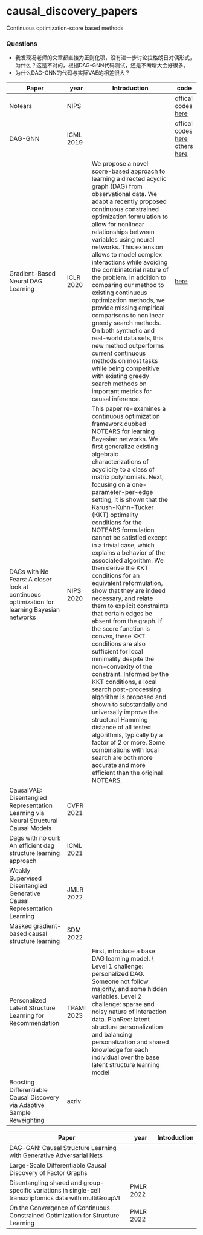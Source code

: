 # causal_discovery_papers
Continuous optimization-score based methods
### Questions
- 我发现况老师的文章都直接为正则化项，没有进一步讨论拉格朗日对偶形式，为什么？这是不对的，根据DAG-GNN代码测试，还是不断增大会好很多。
- 为什么DAG-GNN的代码与实际VAE的相差很大？

|Paper|year|Introduction|code|
|--|--|--|--|
|Notears|NIPS ||offical codes [here](https://github.com/xunzheng/notears)|
|DAG-GNN|ICML 2019||offical codes [here](https://github.com/fishmoon1234/DAG-GNN) others [here](https://github.com/ronikobrosly/DAG_from_GNN)|
|Gradient-Based Neural DAG Learning|ICLR 2020|We propose a novel score-based approach to learning a directed acyclic graph (DAG) from observational data. We adapt a recently proposed continuous constrained optimization formulation to allow for nonlinear relationships between variables using neural networks. This extension allows to model complex interactions while avoiding the combinatorial nature of the problem. In addition to comparing our method to existing continuous optimization methods, we provide missing empirical comparisons to nonlinear greedy search methods. On both synthetic and real-world data sets, this new method outperforms current continuous methods on most tasks while being competitive with existing greedy search methods on important metrics for causal inference.|[here](https://github.com/kurowasan/GraN-DAG)|
|DAGs with No Fears: A closer look at continuous optimization for learning Bayesian networks|NIPS 2020|This paper re-examines a continuous optimization framework dubbed NOTEARS for learning Bayesian networks. We first generalize existing algebraic characterizations of acyclicity to a class of matrix polynomials. Next, focusing on a one-parameter-per-edge setting, it is shown that the Karush-Kuhn-Tucker (KKT) optimality conditions for the NOTEARS formulation cannot be satisfied except in a trivial case, which explains a behavior of the associated algorithm. We then derive the KKT conditions for an equivalent reformulation, show that they are indeed necessary, and relate them to explicit constraints that certain edges be absent from the graph. If the score function is convex, these KKT conditions are also sufficient for local minimality despite the non-convexity of the constraint. Informed by the KKT conditions, a local search post-processing algorithm is proposed and shown to substantially and universally improve the structural Hamming distance of all tested algorithms, typically by a factor of 2 or more. Some combinations with local search are both more accurate and more efficient than the original NOTEARS.||
|CausalVAE: Disentangled Representation Learning via Neural Structural Causal Models|CVPR 2021|||
|Dags with no curl: An efficient dag structure learning approach|ICML 2021|||
|Weakly Supervised Disentangled Generative Causal Representation Learning|JMLR 2022|||
|Masked gradient-based causal structure learning|SDM 2022|||
|Personalized Latent Structure Learning for Recommendation|TPAMI 2023|First, introduce a base DAG learning model. \\ Level 1 challenge: personalized DAG. Someone not follow majority, and some hidden variables. Level 2 challenge: sparse and noisy nature of interaction data. PlanRec: latent structure personalization and balancing personalization and shared knowledge for each individual over the base latent structure learning model||
|Boosting Differentiable Causal Discovery via Adaptive Sample Reweighting|axriv||

|Paper|year|Introduction|
|--|--|--|
|DAG-GAN: Causal Structure Learning with Generative Adversarial Nets|||
|Large-Scale Differentiable Causal Discovery of Factor Graphs|||
|Disentangling shared and group-specific variations in single-cell transcriptomics data with multiGroupVI|PMLR 2022||
|On the Convergence of Continuous Constrained Optimization for Structure Learning|PMLR 2022||
